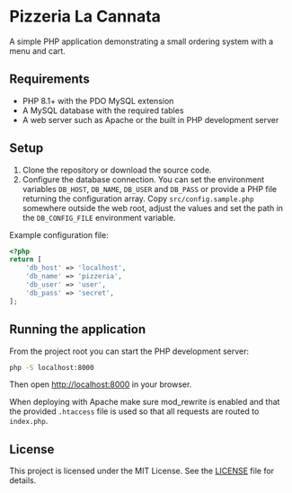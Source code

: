 # Pizzeria La Cannata

A simple PHP application demonstrating a small ordering system with a menu and cart.

## Requirements

- PHP 8.1+ with the PDO MySQL extension
- A MySQL database with the required tables
- A web server such as Apache or the built in PHP development server

## Setup

1. Clone the repository or download the source code.
2. Configure the database connection. You can set the environment variables
   `DB_HOST`, `DB_NAME`, `DB_USER` and `DB_PASS` or provide a PHP file returning
   the configuration array.
   Copy `src/config.sample.php` somewhere outside the web root, adjust the
   values and set the path in the `DB_CONFIG_FILE` environment variable.

Example configuration file:

```php
<?php
return [
    'db_host' => 'localhost',
    'db_name' => 'pizzeria',
    'db_user' => 'user',
    'db_pass' => 'secret',
];
```

## Running the application

From the project root you can start the PHP development server:

```bash
php -S localhost:8000
```

Then open <http://localhost:8000> in your browser.

When deploying with Apache make sure mod_rewrite is enabled and that the
provided `.htaccess` file is used so that all requests are routed to
`index.php`.

## License

This project is licensed under the MIT License. See the [LICENSE](LICENSE)
file for details.

